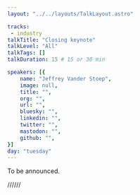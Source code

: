```yaml
---
layout: "../../layouts/TalkLayout.astro"

tracks: 
 - industry
talkTitle: "Closing keynote"
talkLevel: "All"
talkTags: []
talkDuration: 15 # 15 or 30 min

speakers: [{
    name: "Jeffrey Vander Stoep",
    image: null,
    title: "",
    org: "",
    url: "",
    bluesky: "",
    linkedin: "",
    twitter: "",
    mastodon: "",
    github: "",
}]
day: "tuesday"
---
```


To be announced.

////// <!-- sepatator between abstract and bio -->


